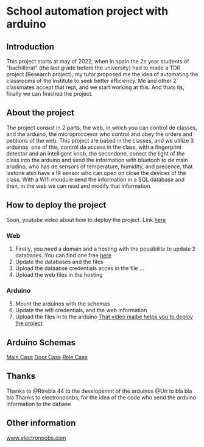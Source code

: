 # School automation project with arduino
## Introduction
This project starts at may of 2022, when in spain the 2n year students of "bachillerat" (the last grade before the university) had to made a TDR project (Research project), my tutor proposed me the idea of automating the classrooms of the institute to seek better efficiency. Me and other 2 classmates accept that rept, and we start working at this. And thats its, finally we can finished the project.
## About the project
The project consist in 2 parts, the web, in which you can control de classes, and the arduino, the microproccesor who control and obey the orders and petitions of the web. This project are based in the classes, and we utilize 3 arduinos, one of this, control de access in the class, with a fingerprint detector and an intelligent knob, the secondone, conect the light of the class into the arduino and send the information with bluetooh to de main arudino, who has de sensors of temperature, humidity, and precence, that lastone also have a IR sensor who can open on close the devices of the class. With a Wifi moudule send the information in a SQL database and then, in the web we can read and modify that information.
## How to deploy the project
Soon, youtube video about how to deploy the project. 
Link [here](www.youtube.com)
### Web
1. Firstly, you need a domain and a hosting with the possibilite to update 2 databases. You can find one free [here](https://es.000webhost.com/)
2. Update the databases and the files
3. Upload the dataabse credentials acces in the file ...
4. Upload the web files in the hosting
### Arduino   
5. Mount the arduinos with the schemas
6. Update the wifi credentials, and the web information
7. Upload the files in to the arduino
[That video maibe helps you to deploy the project]()
## Arduino Schemas
[Main Case]()
[Door Case]()
[Rele Case]()

## Thanks
Thanks to 
@Rtrebla 44 to the developemnt of the arduinos
@Uri to bla bla bla
Thanks to electronoonbs, for the idea of the code who send the arduino information to the dabase 
## Other information

www.electronoobs.com 